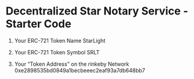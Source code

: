 # Decentralized Star Notary Service - Starter Code
1) Your ERC-721 Token Name
StarLight 

2) Your ERC-721 Token Symbol
SRLT

3) Your “Token Address” on the rinkeby Network
0xe2898535bd0849a1becbeeec2eaf93a7db648bb7


